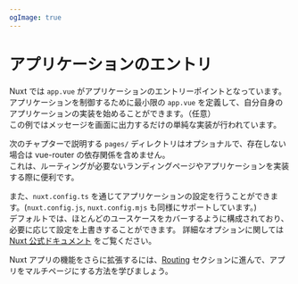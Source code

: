 ```yaml
---
ogImage: true
---
```


# アプリケーションのエントリ

Nuxt では `app.vue` がアプリケーションのエントリーポイントとなっています。\
アプリケーションを制御するために最小限の `app.vue` を定義して、自分自身のアプリケーションの実装を始めることができます。（任意）\
この例ではメッセージを画面に出力するだけの単純な実装が行われています。

次のチャプターで説明する `pages/` ディレクトリはオプショナルで、存在しない場合は vue-router の依存関係を含めません。\
これは、ルーティングが必要ないランディングページやアプリケーションを実装する際に便利です。

また、`nuxt.config.ts` を通じてアプリケーションの設定を行うことができます。(`nuxt.config.js`, `nuxt.config.mjs` も同様にサポートしています。)\
デフォルトでは、ほとんどのユースケースをカバーするように構成されており、必要に応じて設定を上書きすることができます。
詳細なオプションに関しては [Nuxt 公式ドキュメント](https://nuxt.com/docs/getting-started/configuration) をご覧ください。

Nuxt アプリの機能をさらに拡張するには、[Routing](/concepts/routing) セクションに進んで、アプリをマルチページにする方法を学びましょう。
